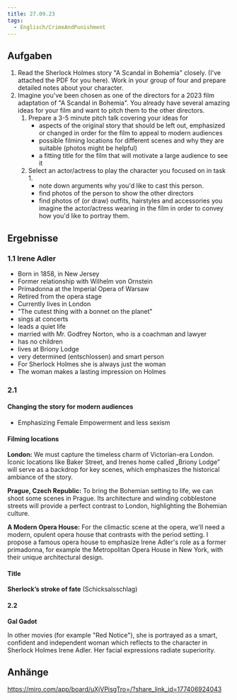 ```yaml
---
title: 27.09.23
tags:
  - Englisch/CrimeAndPunishment
---
```


## Aufgaben

1. Read the Sherlock Holmes story "A Scandal in Bohemia" closely. (I've attached the PDF for you here). Work in your group of four and prepare detailed notes about your character.
2. Imagine you've been chosen as one of the directors for a 2023 film adaptation of "A Scandal in Bohemia". You already have several amazing ideas for your film and want to pitch them to the other directors.
	1. Prepare a 3-5 minute pitch talk covering your ideas for
		- aspects of the original story that should be left out, emphasized or changed in order for the film to appeal to modern audiences
		- possible filming locations for different scenes and why they are suitable (photos might be helpful)
		- a fitting title for the film that will motivate a large audience to see it
	2. Select an actor/actress to play the character you focused on in task 1.
		- note down arguments why you'd like to cast this person.
		- find photos of the person to show the other directors
		- find photos of (or draw) outfits, hairstyles and accessories you imagine the actor/actress wearing in the film in order to convey how you'd like to portray them.

## Ergebnisse

### 1.1 Irene Adler

- Born in 1858, in New Jersey
- Former relationship with Wilhelm von Ornstein
- Primadonna at the Imperial Opera of Warsaw
- Retired from the opera stage
- Currently lives in London
- "The cutest thing with a bonnet on the planet"
- sings at concerts
- leads a quiet life
- married with Mr. Godfrey Norton, who is a coachman and lawyer
- has no children
- lives at Briony Lodge
- very determined (entschlossen) and smart person
- For Sherlock Holmes she is always just the woman
- The woman makes a lasting impression on Holmes

### 2.1

#### Changing the story for modern audiences

- Emphasizing Female Empowerment and less sexism

#### Filming locations

**London:** We must capture the timeless charm of Victorian-era London. Iconic locations like Baker Street, and Irenes home called „Briony Lodge” will serve as a backdrop for key scenes, which emphasizes the historical ambiance of the story.

**Prague, Czech Republic:** To bring the Bohemian setting to life, we can shoot some scenes in Prague. Its architecture and winding cobblestone streets will provide a perfect contrast to London, highlighting the Bohemian culture.

**A Modern Opera House:** For the climactic scene at the opera, we'll need a modern, opulent opera house that contrasts with the period setting. I propose a famous opera house to emphasize Irene Adler's role as a former primadonna, for example the Metropolitan Opera House in New York, with their unique architectural design.

#### Title

**Sherlock’s stroke of fate** (Schicksalsschlag)

#### 2.2

**Gal Gadot**

In other movies (for example "Red Notice"), she is portrayed as a smart, confident and independent woman which reflects to the character in Sherlock Holmes Irene Adler. Her facial expressions radiate superiority.
## Anhänge

https://miro.com/app/board/uXjVPisgTro=/?share_link_id=177406924043
